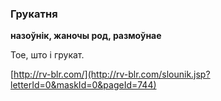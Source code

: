 ### Грукатня
**назоўнік, жаночы род, размоўнае**

Тое, што і грукат.

<a rel="author">[http://rv-blr.com/](http://rv-blr.com/slounik.jsp?letterId=0&maskId=0&pageId=744)</a>
